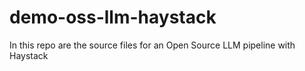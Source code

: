 # demo-oss-llm-haystack
In this repo are the source files for an Open Source LLM pipeline with Haystack
